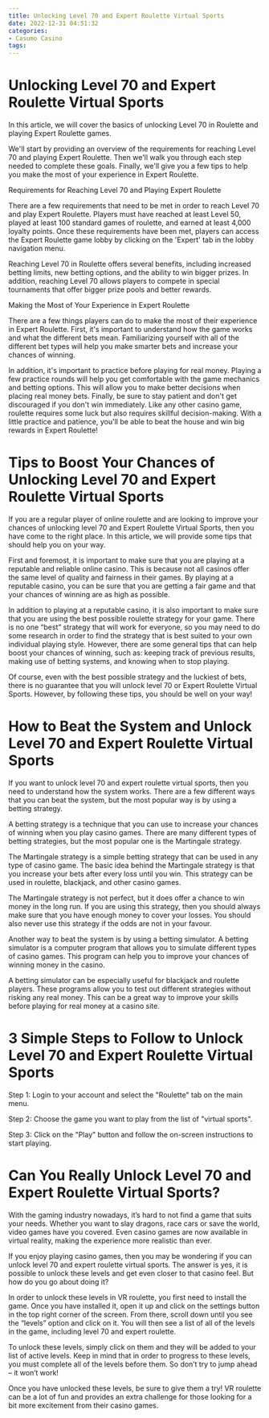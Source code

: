 ```yaml
---
title: Unlocking Level 70 and Expert Roulette Virtual Sports
date: 2022-12-31 04:51:32
categories:
- Casumo Casino
tags:
---
```



#  Unlocking Level 70 and Expert Roulette Virtual Sports

In this article, we will cover the basics of unlocking Level 70 in Roulette and playing Expert Roulette games.

We'll start by providing an overview of the requirements for reaching Level 70 and playing Expert Roulette. Then we'll walk you through each step needed to complete these goals. Finally, we'll give you a few tips to help you make the most of your experience in Expert Roulette.

Requirements for Reaching Level 70 and Playing Expert Roulette

There are a few requirements that need to be met in order to reach Level 70 and play Expert Roulette. Players must have reached at least Level 50, played at least 100 standard games of roulette, and earned at least 4,000 loyalty points. Once these requirements have been met, players can access the Expert Roulette game lobby by clicking on the 'Expert' tab in the lobby navigation menu.

Reaching Level 70 in Roulette offers several benefits, including increased betting limits, new betting options, and the ability to win bigger prizes. In addition, reaching Level 70 allows players to compete in special tournaments that offer bigger prize pools and better rewards.

Making the Most of Your Experience in Expert Roulette

There are a few things players can do to make the most of their experience in Expert Roulette. First, it's important to understand how the game works and what the different bets mean. Familiarizing yourself with all of the different bet types will help you make smarter bets and increase your chances of winning.

In addition, it's important to practice before playing for real money. Playing a few practice rounds will help you get comfortable with the game mechanics and betting options. This will allow you to make better decisions when placing real money bets. Finally, be sure to stay patient and don't get discouraged if you don't win immediately. Like any other casino game, roulette requires some luck but also requires skillful decision-making. With a little practice and patience, you'll be able to beat the house and win big rewards in Expert Roulette!

#  Tips to Boost Your Chances of Unlocking Level 70 and Expert Roulette Virtual Sports

If you are a regular player of online roulette and are looking to improve your chances of unlocking level 70 and Expert Roulette Virtual Sports, then you have come to the right place. In this article, we will provide some tips that should help you on your way.

First and foremost, it is important to make sure that you are playing at a reputable and reliable online casino. This is because not all casinos offer the same level of quality and fairness in their games. By playing at a reputable casino, you can be sure that you are getting a fair game and that your chances of winning are as high as possible.

In addition to playing at a reputable casino, it is also important to make sure that you are using the best possible roulette strategy for your game. There is no one “best” strategy that will work for everyone, so you may need to do some research in order to find the strategy that is best suited to your own individual playing style. However, there are some general tips that can help boost your chances of winning, such as: keeping track of previous results, making use of betting systems, and knowing when to stop playing.

Of course, even with the best possible strategy and the luckiest of bets, there is no guarantee that you will unlock level 70 or Expert Roulette Virtual Sports. However, by following these tips, you should be well on your way!

#  How to Beat the System and Unlock Level 70 and Expert Roulette Virtual Sports

If you want to unlock level 70 and expert roulette virtual sports, then you need to understand how the system works. There are a few different ways that you can beat the system, but the most popular way is by using a betting strategy.

A betting strategy is a technique that you can use to increase your chances of winning when you play casino games. There are many different types of betting strategies, but the most popular one is the Martingale strategy.

The Martingale strategy is a simple betting strategy that can be used in any type of casino game. The basic idea behind the Martingale strategy is that you increase your bets after every loss until you win. This strategy can be used in roulette, blackjack, and other casino games.

The Martingale strategy is not perfect, but it does offer a chance to win money in the long run. If you are using this strategy, then you should always make sure that you have enough money to cover your losses. You should also never use this strategy if the odds are not in your favour.

Another way to beat the system is by using a betting simulator. A betting simulator is a computer program that allows you to simulate different types of casino games. This program can help you to improve your chances of winning money in the casino.

A betting simulator can be especially useful for blackjack and roulette players. These programs allow you to test out different strategies without risking any real money. This can be a great way to improve your skills before playing for real money at a casino site.

#  3 Simple Steps to Follow to Unlock Level 70 and Expert Roulette Virtual Sports 

Step 1: Login to your account and select the "Roulette" tab on the main menu.

Step 2: Choose the game you want to play from the list of "virtual sports".

Step 3: Click on the "Play" button and follow the on-screen instructions to start playing.

#  Can You Really Unlock Level 70 and Expert Roulette Virtual Sports?

With the gaming industry nowadays, it’s hard to not find a game that suits your needs. Whether you want to slay dragons, race cars or save the world, video games have you covered. Even casino games are now available in virtual reality, making the experience more realistic than ever.

If you enjoy playing casino games, then you may be wondering if you can unlock level 70 and expert roulette virtual sports. The answer is yes, it is possible to unlock these levels and get even closer to that casino feel. But how do you go about doing it?

In order to unlock these levels in VR roulette, you first need to install the game. Once you have installed it, open it up and click on the settings button in the top right corner of the screen. From there, scroll down until you see the “levels” option and click on it. You will then see a list of all of the levels in the game, including level 70 and expert roulette.

To unlock these levels, simply click on them and they will be added to your list of active levels. Keep in mind that in order to progress to these levels, you must complete all of the levels before them. So don’t try to jump ahead – it won’t work!

Once you have unlocked these levels, be sure to give them a try! VR roulette can be a lot of fun and provides an extra challenge for those looking for a bit more excitement from their casino games.